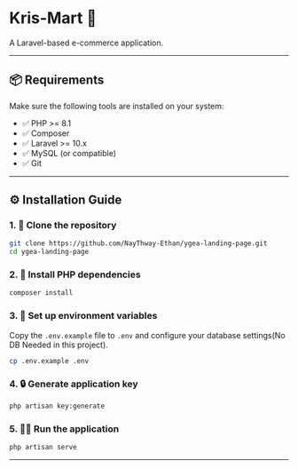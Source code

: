 # Kris-Mart 🛒

A Laravel-based e-commerce application.

---

## 📦 Requirements

Make sure the following tools are installed on your system:

- ✅ PHP >= 8.1  
- ✅ Composer  
- ✅ Laravel >= 10.x  
- ✅ MySQL (or compatible)  
- ✅ Git  

---

## ⚙️ Installation Guide

### 1. 🚚 Clone the repository

```bash
git clone https://github.com/NayThway-Ethan/ygea-landing-page.git
cd ygea-landing-page
```

### 2. 🧩 Install PHP dependencies

```bash
composer install
```

### 3. 🔧 Set up environment variables

Copy the `.env.example` file to `.env` and configure your database settings(No DB Needed in this project).

```bash
cp .env.example .env
```

### 4. 🔒 Generate application key

```bash
php artisan key:generate
```

### 5. 🏃‍♂️ Run the application

```bash
php artisan serve
```

---
